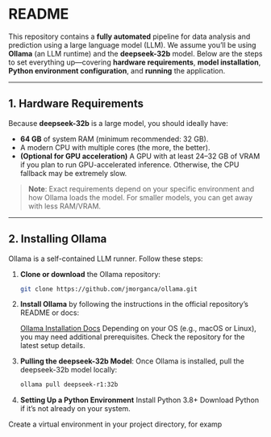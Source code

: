 # README

This repository contains a **fully automated** pipeline for data analysis and prediction using a large language model (LLM). We assume you’ll be using **Ollama** (an LLM runtime) and the **deepseek-32b** model. Below are the steps to set everything up—covering **hardware requirements**, **model installation**, **Python environment configuration**, and **running** the application.

---

## 1. Hardware Requirements

Because **deepseek-32b** is a large model, you should ideally have:

- **64 GB** of system RAM (minimum recommended: 32 GB).
- A modern CPU with multiple cores (the more, the better).
- **(Optional for GPU acceleration)** A GPU with at least 24–32 GB of VRAM if you plan to run GPU-accelerated inference. Otherwise, the CPU fallback may be extremely slow.

> **Note**: Exact requirements depend on your specific environment and how Ollama loads the model. For smaller models, you can get away with less RAM/VRAM.

---

## 2. Installing Ollama

Ollama is a self-contained LLM runner. Follow these steps:

1. **Clone or download** the Ollama repository:
   ```bash
   git clone https://github.com/jmorganca/ollama.git
2. **Install Ollama** by following the instructions in the official repository’s README or docs:
   
   [Ollama Installation Docs](https://github.com/ollama/ollama#installation)
   Depending on your OS (e.g., macOS or Linux), you may need additional prerequisites. Check the repository for the latest setup details.

3. **Pulling the deepseek-32b Model**:
   Once Ollama is installed, pull the deepseek-32b model locally:
   ```bash
   ollama pull deepseek-r1:32b
4. **Setting Up a Python Environment**
Install Python 3.8+
Download Python if it’s not already on your system.

Create a virtual environment in your project directory, for examp

